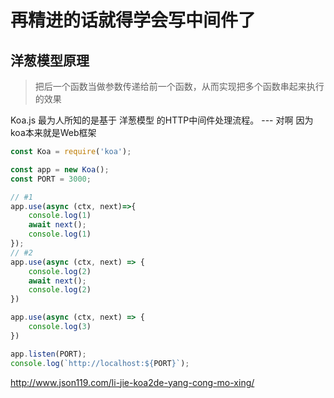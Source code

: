 # 再精进的话就得学会写中间件了

## 洋葱模型原理


> 把后一个函数当做参数传递给前一个函数，从而实现把多个函数串起来执行的效果

Koa.js 最为人所知的是基于 洋葱模型 的HTTP中间件处理流程。 --- 对啊 因为koa本来就是Web框架

```javascript
const Koa = require('koa');

const app = new Koa();
const PORT = 3000;

// #1
app.use(async (ctx, next)=>{
    console.log(1)
    await next();
    console.log(1)
});
// #2
app.use(async (ctx, next) => {
    console.log(2)
    await next();
    console.log(2)
})

app.use(async (ctx, next) => {
    console.log(3)
})

app.listen(PORT);
console.log(`http://localhost:${PORT}`);

```

http://www.json119.com/li-jie-koa2de-yang-cong-mo-xing/
